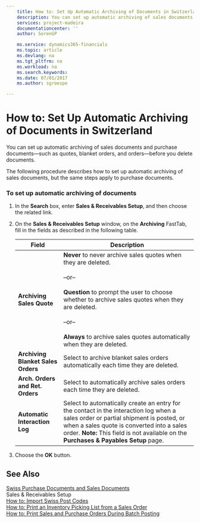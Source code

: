 ```yaml
---
    title: How to: Set Up Automatic Archiving of Documents in Switzerland | Microsoft Docs
    description: You can set up automatic archiving of sales documents and purchase documents—such as quotes, blanket orders, and orders—before you delete documents.
    services: project-madeira
    documentationcenter: ''
    author: SorenGP

    ms.service: dynamics365-financials
    ms.topic: article
    ms.devlang: na
    ms.tgt_pltfrm: na
    ms.workload: na
    ms.search.keywords:
    ms.date: 07/01/2017
    ms.author: sgroespe

---
```

# How to: Set Up Automatic Archiving of Documents in Switzerland
You can set up automatic archiving of sales documents and purchase documents—such as quotes, blanket orders, and orders—before you delete documents.  
  
 The following procedure describes how to set up automatic archiving of sales documents, but the same steps apply to purchase documents.  
  
### To set up automatic archiving of documents  
  
1.  In the **Search** box, enter **Sales & Receivables Setup**, and then choose the related link.  
  
2.  On the **Sales & Receivables Setup** window, on the **Archiving** FastTab, fill in the fields as described in the following table.  
  
    |Field|Description|  
    |---------------------------------|---------------------------------------|  
    |**Archiving Sales Quote**|**Never** to never archive sales quotes when they are deleted.<br /><br /> –or–<br /><br /> **Question** to prompt the user to choose whether to archive sales quotes when they are deleted.<br /><br /> –or–<br /><br /> **Always** to archive sales quotes automatically when they are deleted.|  
    |**Archiving Blanket Sales Orders**|Select to archive blanket sales orders automatically each time they are deleted.|  
    |**Arch. Orders and Ret. Orders**|Select to automatically archive sales orders each time they are deleted.|  
    |**Automatic Interaction Log**|Select to automatically create an entry for the contact in the interaction log when a sales order or partial shipment is posted, or when a sales quote is converted into a sales order. **Note:**  This field is not available on the **Purchases & Payables Setup** page.|  
  
3.  Choose the **OK** button.  
  
## See Also  
 [Swiss Purchase Documents and Sales Documents](swiss-purchase-documents-and-sales-documents.md)   
 Sales & Receivables Setup   
 [How to: Import Swiss Post Codes](how-to-import-swiss-post-codes.md)   
 [How to: Print an Inventory Picking List from a Sales Order](how-to-print-an-inventory-picking-list-from-a-sales-order.md)   
 [How to: Print Sales and Purchase Orders During Batch Posting](how-to-print-sales-and-purchase-orders-during-batch-posting.md)